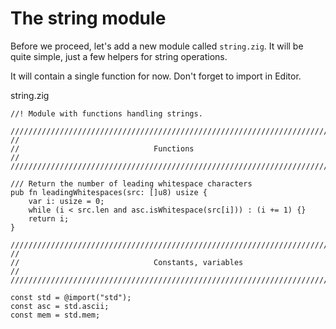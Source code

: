 # The string module

Before we proceed, let's add a new module called `string.zig`. It will be quite
simple, just a few helpers for string operations.

It will contain a single function for now. Don't forget to import in Editor.

<div class="code-title">string.zig</div>

```zig
//! Module with functions handling strings.

///////////////////////////////////////////////////////////////////////////////
//
//                              Functions
//
///////////////////////////////////////////////////////////////////////////////

/// Return the number of leading whitespace characters
pub fn leadingWhitespaces(src: []u8) usize {
    var i: usize = 0;
    while (i < src.len and asc.isWhitespace(src[i])) : (i += 1) {}
    return i;
}

///////////////////////////////////////////////////////////////////////////////
//
//                              Constants, variables
//
///////////////////////////////////////////////////////////////////////////////

const std = @import("std");
const asc = std.ascii;
const mem = std.mem;
```
